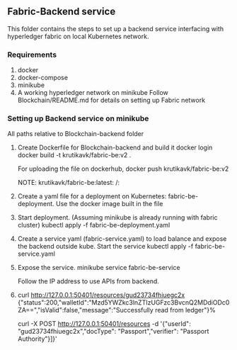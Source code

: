 ## Fabric-Backend service
This folder contains the steps to set up a backend service interfacing with hyperledger fabric on local Kubernetes network.

### Requirements
1. docker
2. docker-compose
3. minikube
4. A working hyperledger network on minikube
Follow Blockchain/README.md for details on setting up Fabric network

### Setting up Backend service on minikube
All paths relative to Blockchain-backend folder
1. Create Dockerfile for Blockchain-backend and build it
    docker login
    docker build -t krutikavk/fabric-be:v2 .

    For uploading the file on dockerhub, 
    docker push krutikavk/fabric-be:v2

    NOTE: 
    krutikavk/fabric-be:latest: <user-id>/<image-name>:<image-tag>

2. Create a yaml file for a deployment on Kubernetes: fabric-be-deployment.
    Use the docker image built in the file

3. Start deployment. (Assuming minikube is already running with fabric cluster)
    kubectl apply -f fabric-be-deployment.yaml 

4. Create a service yaml (fabric-service.yaml) to load balance and expose the backend outside kube. Start the service
    kubectl apply -f fabric-be-service.yaml

5. Expose the service.
    minikube service fabric-be-service

    Follow the IP address to use APIs from backend.

6. curl http://127.0.0.1:50401/resources/gud23734fhiuegc2x
    {"status":200,"walletId":"Mzd5YWZkc3lnZTIzUGFzc3BvcnQ2MDdiODc0ZA==","isValid":false,"message":"Successfully read from ledger"}%

    curl -X POST http://127.0.0.1:50401/resources -d '{"userId": "gud23734fhiuegc2x","docType": "Passport","verifier": "Passport Authority"}]}'

   







